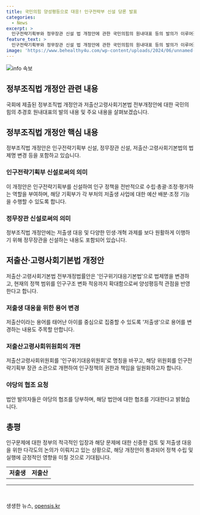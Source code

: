 ```yaml
---
title: 국민의힘 양성평등으로 대응! 인구전략부 신설 당론 발표
categories:
  - News
excerpt: >
  인구전략기획부와 정무장관 신설 법 개정안에 관한 국민의힘의 원내대표 등의 발의가 이루어졌다. 이에 따라 정부조직법 개정안과 저출산고령사회기본법 전부개정안이 국회 의안과에 제출되었다. 이러한 개정안은 인구 전략 기획부를 신설하고, 정무장관을 신설하여 정부의 인구정책을 총괄하고 저출생 대응 및 다양한 과제를 보다 효과적으로 이행하기 위한 내용을 담고 있다. 또한, 인구위기대응기본법으로 법명을 변경하고, 양성평등적 관점을 반영하며 정무장관을 신설하는 내용을 포함하고 있다.
feature_text: >
  인구전략기획부와 정무장관 신설 법 개정안에 관한 국민의힘의 원내대표 등의 발의가 이루어졌다. 이에 따라 정부조직법 개정안과 저출산고령사회기본법 전부개정안이 국회 의안과에 제출되었다. 이러한 개정안은 인구 전략 기획부를 신설하고, 정무장관을 신설하여 정부의 인구정책을 총괄하고 저출생 대응 및 다양한 과제를 보다 효과적으로 이행하기 위한 내용을 담고 있다. 또한, 인구위기대응기본법으로 법명을 변경하고, 양성평등적 관점을 반영하며 정무장관을 신설하는 내용을 포함하고 있다.
image: 'https://www.behealthy4u.com/wp-content/uploads/2024/06/unnamed-file.png'
---
```


<p><img src="https://www.behealthy4u.com/wp-content/uploads/2024/06/unnamed-file.png" alt="info 속보" /></p>

<h2 data-ke-size="size26"><b>정부조직법 개정안 관련 내용</b></h2>

<p data-ke-size="size16">국회에 제출된 정부조직법 개정안과 저출산고령사회기본법 전부개정안에 대한 국민의힘의 추경호 원내대표의 발의 내용 및 주요 내용을 살펴보겠습니다.</p>

<h2 data-ke-size="size24"><b>정부조직법 개정안 핵심 내용</b></h2>

<p data-ke-size="size16">정부조직법 개정안은 인구전략기획부 신설, 정무장관 신설, 저출산·고령사회기본법의 법제명 변경 등을 포함하고 있습니다.</p>

<h3 data-ke-size="size20"><b>인구전략기획부 신설로써의 의미</b></h3>

<p data-ke-size="size16">이 개정안은 인구전략기획부를 신설하여 인구 정책을 전반적으로 수립·총괄·조정·평가하는 역할을 부여하며, 해당 기획부가 각 부처의 저출생 사업에 대한 예산 배분·조정 기능을 수행할 수 있도록 합니다.</p>

<h3 data-ke-size="size20"><b>정무장관 신설로써의 의미</b></h3>

<p data-ke-size="size16">정부조직법 개정안에는 저출생 대응 및 다양한 민생·개혁 과제를 보다 원활하게 이행하기 위해 정무장관을 신설하는 내용도 포함되어 있습니다.</p>

<h2 data-ke-size="size24"><b>저출산·고령사회기본법 개정안</b></h2>

<p data-ke-size="size16">저출산·고령사회기본법 전부개정법률안은 '인구위기대응기본법'으로 법제명을 변경하고, 현재의 정책 범위를 인구구조 변화 적응까지 확대함으로써 양성평등적 관점을 반영한다고 합니다.</p>

<h3 data-ke-size="size20"><b>저출생 대응을 위한 용어 변경</b></h3>

<p data-ke-size="size16">저출산이라는 용어를 태어난 아이를 중심으로 집중할 수 있도록 '저출생'으로 용어를 변경하는 내용도 주목할 만합니다.</p>

<h3 data-ke-size="size20"><b>저출산고령사회위원회의 개편</b></h3>

<p data-ke-size="size16">저출산고령사회위원회를 '인구위기대응위원회'로 명칭을 바꾸고, 해당 위원회를 인구전략기획부 장관 소관으로 개편하여 인구정책의 권한과 책임을 일원화하고자 합니다.</p>

<h3 data-ke-size="size20"><b>야당의 협조 요청</b></h3>

<p data-ke-size="size16">법안 발의자들은 야당의 협조를 당부하며, 해당 법안에 대한 협조를 기대한다고 밝혔습니다.</p>

<h2 data-ke-size="size24"><b>총평</b></h2>

<p data-ke-size="size16">인구문제에 대한 정부의 적극적인 입장과 해당 문제에 대한 신중한 검토 및 저출생 대응을 위한 다각도의 논의가 이뤄지고 있는 상황으로, 해당 개정안이 통과되어 정책 수립 및 실행에 긍정적인 영향을 미칠 것으로 기대됩니다.</p>

<table>
  <tbody>
    <tr>
      <td style="text-align: center; height: 17px;"><b>저출생</b></td>
      <td style="text-align: center; height: 17px;"><b>저출산</b></td>
    </tr>
  </tbody>
</table>

<hr>

<p data-ke-size="size16">&nbsp;</p>
생생한 뉴스, <a href="https://opensis.kr" rel="dofollow">opensis.kr</a>


